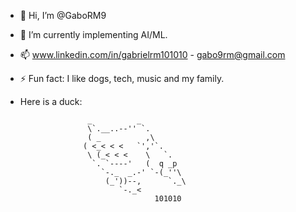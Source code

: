 - 👋 Hi, I’m @GaboRM9
- 🌱 I’m currently implementing AI/ML.
- 📫 www.linkedin.com/in/gabrielrm101010 - gabo9rm@gmail.com
- ⚡ Fun fact: I like dogs, tech, music and my family.
- Here is a duck:

                     _          _
                     \`.__..--'' `.
                     ( _          ,\
                    ( <_< < <   `','`.
                     \ (_< < <    \   `.
                      `. `----'   (  q _p
                        `-._  _.-' `-(_''\
                         (_'))--,      `._\
                            `-._<
                                    101010
